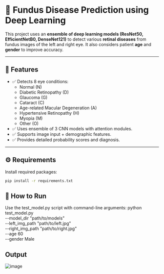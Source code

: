 # 🧠 Fundus Disease Prediction using Deep Learning

This project uses an **ensemble of deep learning models (ResNet50, EfficientNetB0, DenseNet121)** to detect various **retinal diseases** from fundus images of the left and right eye. It also considers patient **age** and **gender** to improve accuracy.

---

## 🚀 Features

- ✅ Detects 8 eye conditions:
  - Normal (N)
  - Diabetic Retinopathy (D)
  - Glaucoma (G)
  - Cataract (C)
  - Age-related Macular Degeneration (A)
  - Hypertensive Retinopathy (H)
  - Myopia (M)
  - Other (O)
- ✅ Uses ensemble of 3 CNN models with attention modules.
- ✅ Supports image input + demographic features.
- ✅ Provides detailed probability scores and diagnosis.

---
## ⚙️ Requirements

Install required packages:

```bash
pip install -r requirements.txt
```

## 🧪 How to Run
Use the test_model.py script with command-line arguments:
python test_model.py \
  --model_dir "path/to/models" \
  --left_img_path "path/to/left.jpg" \
  --right_img_path "path/to/right.jpg" \
  --age 60 \
  --gender Male

## Output
![image](https://github.com/user-attachments/assets/667e5c5f-a2b5-4d95-ba4f-9a0bc4930d9f)
